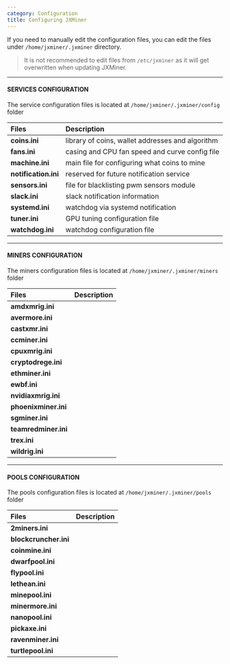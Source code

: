 ```yaml
---
category: Configuration
title: Configuring JXMiner
---
```


If you need to manually edit the configuration files, you can edit the files under `/home/jxminer/.jxminer` directory.

  

> It is not recommended to edit files from `/etc/jxminer` as it will get overwritten when updating JXMiner.  

      
***
    

#### SERVICES CONFIGURATION

The service configuration files is located at `/home/jxminer/.jxminer/config` folder   



| Files                  | Description                                       |
|:-----------------------|:--------------------------------------------------|
| **coins.ini**          | library of coins, wallet addresses and algorithm  |
| **fans.ini**           | casing and CPU fan speed and curve config file    |
| **machine.ini**        | main file for configuring what coins to mine      |
| **notification.ini**   | reserved for future notification service          |
| **sensors.ini**        | file for blacklisting pwm sensors module          |
| **slack.ini**          | slack notification information                    |
| **systemd.ini**        | watchdog via systemd notification                 |
| **tuner.ini**          | GPU tuning configuration file                     |
| **watchdog.ini**       | watchdog configuration file                       |
    
    
***
    
#### MINERS CONFIGURATION

The miners configuration files is located at `/home/jxminer/.jxminer/miners` folder


| Files                  | Description                                       |
|:-----------------------|:--------------------------------------------------|
| **amdxmrig.ini**       |                                                   |
| **avermore.ini**       |                                                   |
| **castxmr.ini**        |                                                   |
| **ccminer.ini**        |                                                   |
| **cpuxmrig.ini**       |                                                   |
| **cryptodrege.ini**    |                                                   |
| **ethminer.ini**       |                                                   |
| **ewbf.ini**           |                                                   |
| **nvidiaxmrig.ini**    |                                                   |
| **phoenixminer.ini**   |                                                   |
| **sgminer.ini**        |                                                   |
| **teamredminer.ini**   |                                                   |
| **trex.ini**           |                                                   |
| **wildrig.ini**        |                                                   |
    

    
***    
    
    
#### POOLS CONFIGURATION


The pools configuration files is located at `/home/jxminer/.jxminer/pools` folder


| Files                  | Description                                       |
|:-----------------------|:--------------------------------------------------|
| **2miners.ini**        |                                                   |
| **blockcruncher.ini**  |                                                   |
| **coinmine.ini**       |                                                   |
| **dwarfpool.ini**      |                                                   |
| **flypool.ini**        |                                                   |
| **lethean.ini**        |                                                   |
| **minepool.ini**       |                                                   |
| **minermore.ini**      |                                                   |
| **nanopool.ini**       |                                                   |
| **pickaxe.ini**        |                                                   |
| **ravenminer.ini**     |                                                   |
| **turtlepool.ini**     |                                                   |

    
 




